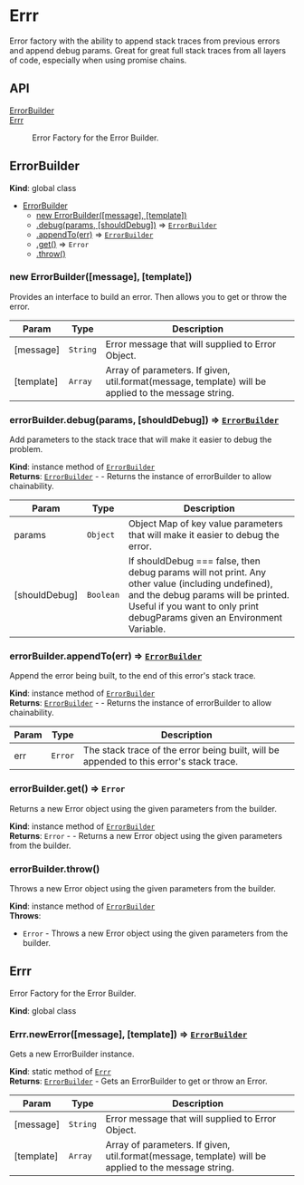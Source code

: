 # Errr
Error factory with the ability to append stack traces from previous errors and append debug params.  Great for great full stack traces from all layers of code, especially when using promise chains.

## API

<dl>
<dt><a href="#ErrorBuilder">ErrorBuilder</a></dt>
<dd></dd>
<dt><a href="#Errr">Errr</a></dt>
<dd><p>Error Factory for the Error Builder.</p>
</dd>
</dl>

<a name="ErrorBuilder"></a>
## ErrorBuilder
**Kind**: global class  

* [ErrorBuilder](#ErrorBuilder)
    * [new ErrorBuilder([message], [template])](#new_ErrorBuilder_new)
    * [.debug(params, [shouldDebug])](#ErrorBuilder+debug) ⇒ <code>[ErrorBuilder](#ErrorBuilder)</code>
    * [.appendTo(err)](#ErrorBuilder+appendTo) ⇒ <code>[ErrorBuilder](#ErrorBuilder)</code>
    * [.get()](#ErrorBuilder+get) ⇒ <code>Error</code>
    * [.throw()](#ErrorBuilder+throw)

<a name="new_ErrorBuilder_new"></a>
### new ErrorBuilder([message], [template])
Provides an interface to build an error.  Then allows you to get or throw the error.


| Param | Type | Description |
| --- | --- | --- |
| [message] | <code>String</code> | Error message that will supplied to Error Object. |
| [template] | <code>Array</code> | Array of parameters.  If given, util.format(message, template) will be applied to the message string. |

<a name="ErrorBuilder+debug"></a>
### errorBuilder.debug(params, [shouldDebug]) ⇒ <code>[ErrorBuilder](#ErrorBuilder)</code>
Add parameters to the stack trace that will make it easier to debug the problem.

**Kind**: instance method of <code>[ErrorBuilder](#ErrorBuilder)</code>  
**Returns**: <code>[ErrorBuilder](#ErrorBuilder)</code> - - Returns the instance of errorBuilder to allow chainability.  

| Param | Type | Description |
| --- | --- | --- |
| params | <code>Object</code> | Object Map of key value parameters that will make it easier to debug the error. |
| [shouldDebug] | <code>Boolean</code> | If shouldDebug === false, then debug params will not print.  Any other value (including undefined), and the debug params will be printed. Useful if you want to only print debugParams given an Environment Variable. |

<a name="ErrorBuilder+appendTo"></a>
### errorBuilder.appendTo(err) ⇒ <code>[ErrorBuilder](#ErrorBuilder)</code>
Append the error being built, to the end of this error's stack trace.

**Kind**: instance method of <code>[ErrorBuilder](#ErrorBuilder)</code>  
**Returns**: <code>[ErrorBuilder](#ErrorBuilder)</code> - - Returns the instance of errorBuilder to allow chainability.  

| Param | Type | Description |
| --- | --- | --- |
| err | <code>Error</code> | The stack trace of the error being built, will be appended to this error's stack trace. |

<a name="ErrorBuilder+get"></a>
### errorBuilder.get() ⇒ <code>Error</code>
Returns a new Error object using the given parameters from the builder.

**Kind**: instance method of <code>[ErrorBuilder](#ErrorBuilder)</code>  
**Returns**: <code>Error</code> - - Returns a new Error object using the given parameters from the builder.  
<a name="ErrorBuilder+throw"></a>
### errorBuilder.throw()
Throws a new Error object using the given parameters from the builder.

**Kind**: instance method of <code>[ErrorBuilder](#ErrorBuilder)</code>  
**Throws**:

- <code>Error</code> - Throws a new Error object using the given parameters from the builder.

<a name="Errr"></a>
## Errr
Error Factory for the Error Builder.

**Kind**: global class  
<a name="Errr.newError"></a>
### Errr.newError([message], [template]) ⇒ <code>[ErrorBuilder](#ErrorBuilder)</code>
Gets a new ErrorBuilder instance.

**Kind**: static method of <code>[Errr](#Errr)</code>  
**Returns**: <code>[ErrorBuilder](#ErrorBuilder)</code> - Gets an ErrorBuilder to get or throw an Error.  

| Param | Type | Description |
| --- | --- | --- |
| [message] | <code>String</code> | Error message that will supplied to Error Object. |
| [template] | <code>Array</code> | Array of parameters.  If given, util.format(message, template) will be applied to the message string. |
